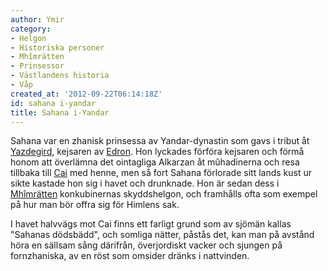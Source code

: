 ```yaml
---
author: Ymir
category:
- Helgon
- Historiska personer
- Mhîmrätten
- Prinsessor
- Västlandens historia
- Våp
created_at: '2012-09-22T06:14:18Z'
id: sahana i-yandar
title: Sahana i-Yandar
---
```

Sahana var en zhanisk prinsessa av Yandar-dynastin som gavs i tribut åt [Yazdegird], kejsaren av [Edron]. Hon lyckades förföra kejsaren och förmå honom att överlämna det ointagliga Alkarzan åt mûhadinerna och resa tillbaka till [Cai] med henne, men så fort Sahana förlorade sitt lands kust ur sikte kastade hon sig i havet och drunknade. Hon är sedan dess i [Mhîmrätten] konkubinernas skyddshelgon, och framhålls ofta som exempel på hur man bör offra sig för Himlens sak.

I havet halvvägs mot Cai finns ett farligt grund som av sjömän kallas "Sahanas dödsbädd", och somliga nätter, påstås det, kan man på avstånd höra en sällsam sång därifrån, överjordiskt vacker och sjungen på fornzhaniska, av en röst som omsider dränks i nattvinden.

  [Yazdegird]: Yazdegird
  [Edron]: Edron
  [Cai]: Cai
  [Mhîmrätten]: Mhîmrätten